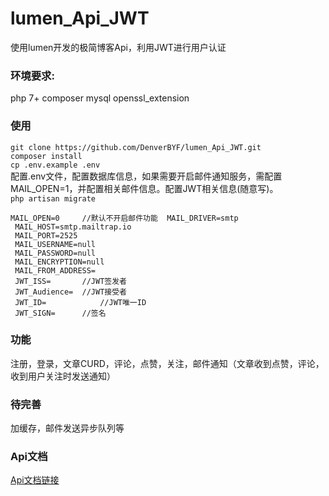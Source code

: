 # lumen_Api_JWT
使用lumen开发的极简博客Api，利用JWT进行用户认证

### 环境要求:
php 7+
composer
mysql
openssl_extension
### 使用
`git clone https://github.com/DenverBYF/lumen_Api_JWT.git`  
`composer install`  
`cp .env.example .env`  
配置.env文件，配置数据库信息，如果需要开启邮件通知服务，需配置MAIL_OPEN=1，并配置相关邮件信息。配置JWT相关信息(随意写)。  
`php artisan migrate`
```
MAIL_OPEN=0		//默认不开启邮件功能  MAIL_DRIVER=smtp
 MAIL_HOST=smtp.mailtrap.io
 MAIL_PORT=2525
 MAIL_USERNAME=null
 MAIL_PASSWORD=null
 MAIL_ENCRYPTION=null
 MAIL_FROM_ADDRESS=
 JWT_ISS=		//JWT签发者
 JWT_Audience=	//JWT接受者
 JWT_ID=			//JWT唯一ID
 JWT_SIGN=		//签名

```

### 功能  

注册，登录，文章CURD，评论，点赞，关注，邮件通知（文章收到点赞，评论，收到用户关注时发送通知）

### 待完善  

加缓存，邮件发送异步队列等

### Api文档  

[Api文档链接](http://showdoc.fenlan96.com/index.php?s=/13)


